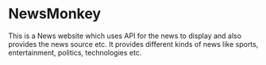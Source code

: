 # NewsMonkey
This is a News website which uses API for the news to display and also provides the news source etc. 
It provides different kinds of news like sports, entertainment, politics, technologies etc.
